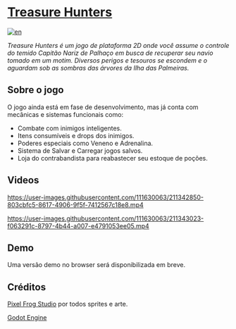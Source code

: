 # [Treasure Hunters](https://jv-vogler.github.io/treasure-hunters/)
[![en](https://img.shields.io/badge/README%20in-english-red.svg)](../main/README.en.md)

*Treasure Hunters é um jogo de plataforma 2D onde você assume o controle do temido Capitão Nariz de Palhaço em busca de recuperar seu navio tomado em um motim. Diversos perigos e tesouros se escondem e o aguardam sob as sombras das árvores da Ilha das Palmeiras.*

## Sobre o jogo
O jogo ainda está em fase de desenvolvimento, mas já conta com mecânicas e sistemas funcionais como:
- Combate com inimigos inteligentes.
- Itens consumíveis e drops dos inimigos.
- Poderes especiais como Veneno e Adrenalina.
- Sistema de Salvar e Carregar jogos salvos.
- Loja do contrabandista para reabastecer seu estoque de poções.

## Videos
https://user-images.githubusercontent.com/111630063/211342850-803cbfc5-8617-4906-9f5f-7412567c18e8.mp4

https://user-images.githubusercontent.com/111630063/211343023-f063291c-8797-4b44-a007-e4791053ee05.mp4

## Demo
Uma versão demo no browser será disponibilizada em breve.

## Créditos
[Pixel Frog Studio](https://pixelfrog-assets.itch.io/) por todos sprites e arte.

[Godot Engine](https://godotengine.org/)



